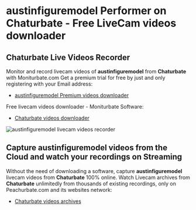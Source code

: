 # austinfiguremodel Performer on Chaturbate - Free LiveCam videos downloader

## Chaturbate Live Videos Recorder

Monitor and record livecam videos of **austinfiguremodel** from **Chaturbate** with Moniturbate.com
Get a premium trial for free by just and only registering with your Email address:
* [austinfiguremodel Premium videos downloader](https://moniturbate.com/request-demo-licence-key.html)

Free livecam videos downloader - Moniturbate Software:
* [Chaturbate videos downloader](https://moniturbate.com/moniturbate-download-software.html)

![austinfiguremodel livecam videos recorder](https://peachurnet.com/templates/moniturbate-software.png)


## Capture austinfiguremodel videos from the Cloud and watch your recordings on Streaming

Without the need of downloading a software, capture **austinfiguremodel** livecam videos from **Chaturbate** 100% online.
Watch Livecam archives from **Chaturbate** unlimitedly from thousands of existing recordings, only on Peachurbate.com and its websites network:
* [Chaturbate videos archives](https://peachurnet.com/)
